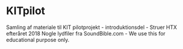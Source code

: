# KITpilot
Samling af materiale til KIT pilotprojekt - introduktionsdel - Struer HTX efteråret 2018
Nogle lydfiler fra SoundBible.com - We use this for educational purpose only.
